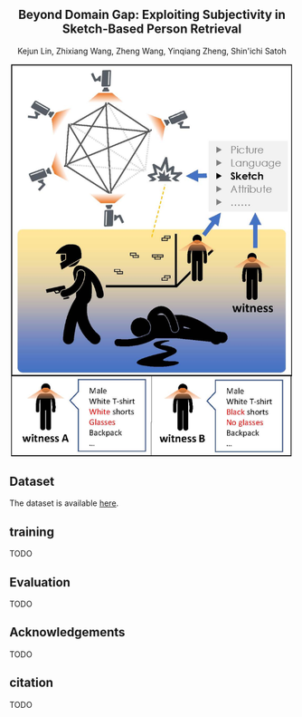 <h2 align="center">Beyond Domain Gap: Exploiting Subjectivity in Sketch-Based Person Retrieval
</h2>
<p align="center">Kejun Lin, Zhixiang Wang, Zheng Wang, Yinqiang Zheng, Shin'ichi Satoh
</p>

![teaser](./assets/teaser.jpg)

## Dataset

The dataset is available <a href="https://drive.google.com/drive/folders/1XjFPM1yVHpE38sSDTFgM5s9aX2r-oYRC?usp=sharing">here</a>.

## training
TODO

## Evaluation
TODO

## Acknowledgements
TODO

## citation
TODO